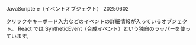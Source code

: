 JavaScripte e（イベントオブジェクト） 20250602

クリックやキーボード入力などのイベントの詳細情報が入っているオブジェクト。
React では SyntheticEvent（合成イベント）という独自のラッパーを使っています。
